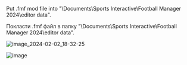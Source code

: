 Put .fmf mod file into "\Documents\Sports Interactive\Football Manager 2024\editor data".

Покласти .fmf файл в папку "\Documents\Sports Interactive\Football Manager 2024\editor data".

![image_2024-02-02_18-32-25](https://github.com/eduard-daily/FM24-Ukraine-Lower-Regional-Div/assets/61581787/ab72f60c-414e-4c09-8d59-b1bbf5bb3892)


![image](https://github.com/eduard-daily/FM24-Ukraine-Lower-Regional-Div/assets/61581787/8ccad7a0-c3ac-4b56-83ad-c28041549f05)
